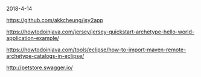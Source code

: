 2018-4-14

https://github.com/akkcheung/jsy2app

https://howtodoinjava.com/jersey/jersey-quickstart-archetype-hello-world-application-example/

https://howtodoinjava.com/tools/eclipse/how-to-import-maven-remote-archetype-catalogs-in-eclipse/

http://petstore.swagger.io/